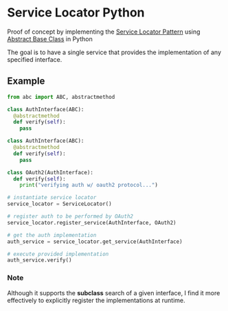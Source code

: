 # Service Locator Python

Proof of concept by implementing the [Service Locator Pattern](https://en.wikipedia.org/wiki/Service_locator_pattern) using [Abstract Base Class](https://docs.python.org/3/library/abc.html) in Python

The goal is to have a single service that provides the implementation of any specified interface.

## Example

```python
from abc import ABC, abstractmethod

class AuthInterface(ABC):
  @abstractmethod
  def verify(self):
    pass

class AuthInterface(ABC):
  @abstractmethod
  def verify(self):
    pass

class OAuth2(AuthInterface):
  def verify(self):
    print("verifying auth w/ oauth2 protocol...")

# instantiate service locator
service_locator = ServiceLocator()

# register auth to be performed by OAuth2
service_locator.register_service(AuthInterface, OAuth2)

# get the auth implementation
auth_service = service_locator.get_service(AuthInterface)

# execute provided implementation
auth_service.verify()
```

### Note
Although it supports the __subclass__ search of a given interface, I find it more effectively to explicitly register the implementations at runtime.
